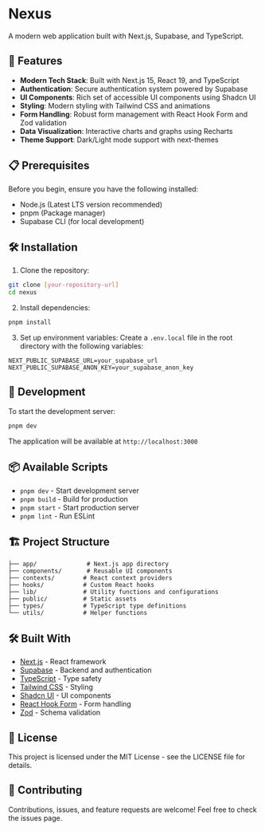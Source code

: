 # Nexus

A modern web application built with Next.js, Supabase, and TypeScript.

## 🚀 Features

- **Modern Tech Stack**: Built with Next.js 15, React 19, and TypeScript
- **Authentication**: Secure authentication system powered by Supabase
- **UI Components**: Rich set of accessible UI components using Shadcn UI
- **Styling**: Modern styling with Tailwind CSS and animations
- **Form Handling**: Robust form management with React Hook Form and Zod validation
- **Data Visualization**: Interactive charts and graphs using Recharts
- **Theme Support**: Dark/Light mode support with next-themes

## 📋 Prerequisites

Before you begin, ensure you have the following installed:
- Node.js (Latest LTS version recommended)
- pnpm (Package manager)
- Supabase CLI (for local development)

## 🛠️ Installation

1. Clone the repository:
```bash
git clone [your-repository-url]
cd nexus
```

2. Install dependencies:
```bash
pnpm install
```

3. Set up environment variables:
Create a `.env.local` file in the root directory with the following variables:
```env
NEXT_PUBLIC_SUPABASE_URL=your_supabase_url
NEXT_PUBLIC_SUPABASE_ANON_KEY=your_supabase_anon_key
```

## 🚀 Development

To start the development server:

```bash
pnpm dev
```

The application will be available at `http://localhost:3000`

## 📦 Available Scripts

- `pnpm dev` - Start development server
- `pnpm build` - Build for production
- `pnpm start` - Start production server
- `pnpm lint` - Run ESLint

## 🏗️ Project Structure

```
├── app/              # Next.js app directory
├── components/       # Reusable UI components
├── contexts/        # React context providers
├── hooks/           # Custom React hooks
├── lib/             # Utility functions and configurations
├── public/          # Static assets
├── types/           # TypeScript type definitions
└── utils/           # Helper functions
```

## 🛠️ Built With

- [Next.js](https://nextjs.org/) - React framework
- [Supabase](https://supabase.com/) - Backend and authentication
- [TypeScript](https://www.typescriptlang.org/) - Type safety
- [Tailwind CSS](https://tailwindcss.com/) - Styling
- [Shadcn UI](https://www.radix-ui.com/) - UI components
- [React Hook Form](https://react-hook-form.com/) - Form handling
- [Zod](https://zod.dev/) - Schema validation

## 📝 License

This project is licensed under the MIT License - see the LICENSE file for details.

## 🤝 Contributing

Contributions, issues, and feature requests are welcome! Feel free to check the issues page.

